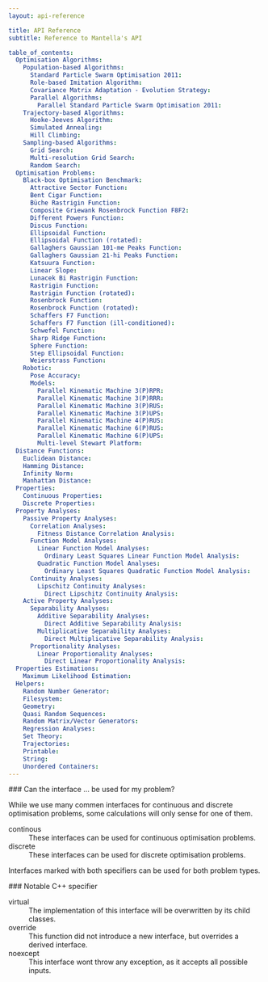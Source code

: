 ```yaml
---
layout: api-reference

title: API Reference
subtitle: Reference to Mantella's API

table_of_contents:
  Optimisation Algorithms:
    Population-based Algorithms:
      Standard Particle Swarm Optimisation 2011:
      Role-based Imitation Algorithm:
      Covariance Matrix Adaptation - Evolution Strategy:
      Parallel Algorithms:
        Parallel Standard Particle Swarm Optimisation 2011:
    Trajectory-based Algorithms:
      Hooke-Jeeves Algorithm:
      Simulated Annealing:
      Hill Climbing:
    Sampling-based Algorithms:
      Grid Search:
      Multi-resolution Grid Search:
      Random Search:
  Optimisation Problems:
    Black-box Optimisation Benchmark:
      Attractive Sector Function:
      Bent Cigar Function:
      Büche Rastrigin Function:
      Composite Griewank Rosenbrock Function F8F2:
      Different Powers Function:
      Discus Function:
      Ellipsoidal Function:
      Ellipsoidal Function (rotated):
      Gallaghers Gaussian 101-me Peaks Function:
      Gallaghers Gaussian 21-hi Peaks Function:
      Katsuura Function:
      Linear Slope:
      Lunacek Bi Rastrigin Function:
      Rastrigin Function:
      Rastrigin Function (rotated):
      Rosenbrock Function:
      Rosenbrock Function (rotated):
      Schaffers F7 Function:
      Schaffers F7 Function (ill-conditioned):
      Schwefel Function:
      Sharp Ridge Function:
      Sphere Function:
      Step Ellipsoidal Function:
      Weierstrass Function:
    Robotic:
      Pose Accuracy:
      Models:
        Parallel Kinematic Machine 3(P)RPR:
        Parallel Kinematic Machine 3(P)RRR:
        Parallel Kinematic Machine 3(P)RUS:
        Parallel Kinematic Machine 3(P)UPS:
        Parallel Kinematic Machine 4(P)RUS:
        Parallel Kinematic Machine 6(P)RUS:
        Parallel Kinematic Machine 6(P)UPS:
        Multi-level Stewart Platform:
  Distance Functions:
    Euclidean Distance:
    Hamming Distance:
    Infinity Norm:
    Manhattan Distance:
  Properties:
    Continuous Properties:
    Discrete Properties:
  Property Analyses:
    Passive Property Analyses:
      Correlation Analyses:
        Fitness Distance Correlation Analysis:
      Function Model Analyses:
        Linear Function Model Analyses:
          Ordinary Least Squares Linear Function Model Analysis:
        Quadratic Function Model Analyses:
          Ordinary Least Squares Quadratic Function Model Analysis:
      Continuity Analyses:
        Lipschitz Continuity Analyses:
          Direct Lipschitz Continuity Analysis:
    Active Property Analyses:
      Separability Analyses:
        Additive Separability Analyses:
          Direct Additive Separability Analysis:
        Multiplicative Separability Analyses:
          Direct Multiplicative Separability Analysis:
      Proportionality Analyses:
        Linear Proportionality Analyses:
          Direct Linear Proportionality Analysis:
  Properties Estimations:
    Maximum Likelihood Estimation:
  Helpers:
    Random Number Generator:
    Filesystem:
    Geometry:
    Quasi Random Sequences:
    Random Matrix/Vector Generators:
    Regression Analyses:
    Set Theory:
    Trajectories:
    Printable:
    String:
    Unordered Containers:
---
```


<div class="custom-callout custom-callout-info">
### Can the interface ... be used for my problem?

While we use many commen interfaces for continuous and discrete optimisation problems, some calculations will only sense for one of them.

<dl class="dl-horizontal" markdown="0">
  <dt><span class="custom-property">continous</span></dt>
  <dd>These interfaces can be used for continuous optimisation problems.</dd>
  
  <dt><span class="custom-property">discrete</span></dt>
  <dd>These interfaces can be used for discrete optimisation problems.</dd>
</dl>

Interfaces marked with both specifiers can be used for both problem types.
</div>

<div class="custom-callout custom-callout-info">
### Notable C++ specifier

<dl class="dl-horizontal" markdown="0">
  <dt><span class="custom-specifier custom-specifier-virtual">virtual</span></dt>
  <dd>The implementation of this interface will be overwritten by its child classes.</dd>
  
  <dt><span class="custom-specifier custom-specifier-override">override</span></dt>
  <dd>This function did not introduce a new interface, but overrides a derived interface.</dd>
  
  <dt><span class="custom-specifier custom-specifier-noexcept">noexcept</span></dt>
  <dd>This interface wont throw any exception, as it accepts all possible inputs.</dd>
</dl>
</div>